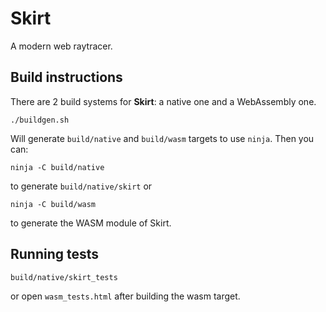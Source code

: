 Skirt
=====

A modern web raytracer.

Build instructions
------------------

There are 2 build systems for **Skirt**: a native one and a WebAssembly one.

```
./buildgen.sh
```

Will generate `build/native` and `build/wasm` targets to use `ninja`. Then you
can:

```
ninja -C build/native
```

to generate `build/native/skirt` or

```
ninja -C build/wasm
```

to generate the WASM module of Skirt.


Running tests
-------------

```
build/native/skirt_tests
```

or open `wasm_tests.html` after building the wasm target.
